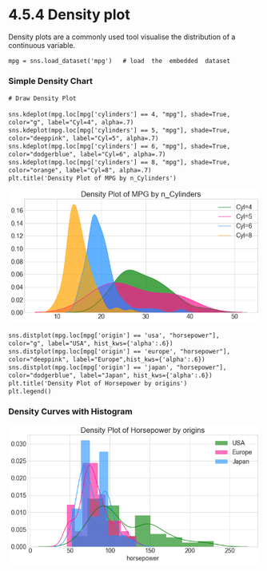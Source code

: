 # 4.5.4 Density plot

Density plots are a commonly used tool visualise the distribution of a continuous variable.

```text
mpg = sns.load_dataset('mpg')   # load  the  embedded  dataset
```

### Simple Density Chart

```text
# Draw Density Plot

sns.kdeplot(mpg.loc[mpg['cylinders'] == 4, "mpg"], shade=True, color="g", label="Cyl=4", alpha=.7)
sns.kdeplot(mpg.loc[mpg['cylinders'] == 5, "mpg"], shade=True, color="deeppink", label="Cyl=5", alpha=.7)
sns.kdeplot(mpg.loc[mpg['cylinders'] == 6, "mpg"], shade=True, color="dodgerblue", label="Cyl=6", alpha=.7)
sns.kdeplot(mpg.loc[mpg['cylinders'] == 8, "mpg"], shade=True, color="orange", label="Cyl=8", alpha=.7)
plt.title('Density Plot of MPG by n_Cylinders')
```

![](../../.gitbook/assets/density-plot-1.png)

```text
sns.distplot(mpg.loc[mpg['origin'] == 'usa', "horsepower"],  color="g", label="USA", hist_kws={'alpha':.6})
sns.distplot(mpg.loc[mpg['origin'] == 'europe', "horsepower"],  color="deeppink", label="Europe",hist_kws={'alpha':.6})
sns.distplot(mpg.loc[mpg['origin'] == 'japan', "horsepower"], color="dodgerblue", label="Japan", hist_kws={'alpha':.6})
plt.title('Density Plot of Horsepower by origins')
plt.legend()
```

### Density Curves with Histogram <a id="23.-Density-Curves-with-Histogram"></a>

![](../../.gitbook/assets/download%20%286%29.png)

